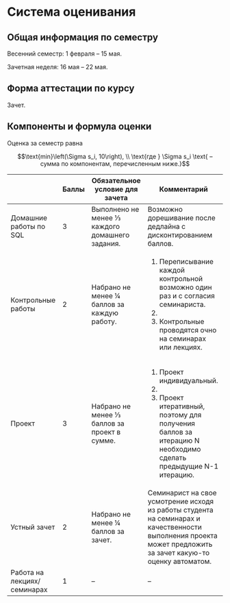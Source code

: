# Система оценивания

## Общая информация по семестру

Весенний семестр: 1 февраля – 15 мая.

Зачетная неделя: 16 мая – 22 мая.

## Форма аттестации по курсу

Зачет.

## Компоненты и формула оценки

Оценка за семестр равна

$$\text{min}\left(\Sigma s_i, 10\right), \\ \text{где } \Sigma s_i \text{ – сумма по компонентам, перечисленным ниже.}$$

|  | Баллы | Обязательное условие для зачета | Комментарий |
| --- | --- | --- | --- |
| Домашние работы по SQL | 3 | Выполнено не менее ⅓ каждого домашнего задания. | Возможно дорешивание после дедлайна с дисконтированием баллов. |
| Контрольные работы | 2 | Набрано не менее ¼ баллов за каждую работу. | <ol><li>Переписывание каждой контрольной возможно один раз и с согласия семинариста.<li><li>Контрольные проводятся очно на семинарах или лекциях.</li></ol> |
| Проект | 3 | Набрано не менее  ⅓ баллов за проект в сумме. | <ol><li>Проект индивидуальный.<li><li>Проект итеративный, поэтому для получения баллов за итерацию N необходимо сделать предыдущие N-1 итерацию.</li></ol> |
| Устный зачет | 2 | Набрано не менее ¼  баллов за зачет. | Семинарист на свое усмотрение исходя из работы студента на семинарах и качественности выполнения проекта может предложить за зачет какую-то оценку автоматом. |
| Работа на лекциях/семинарах | 1 | – | – |
